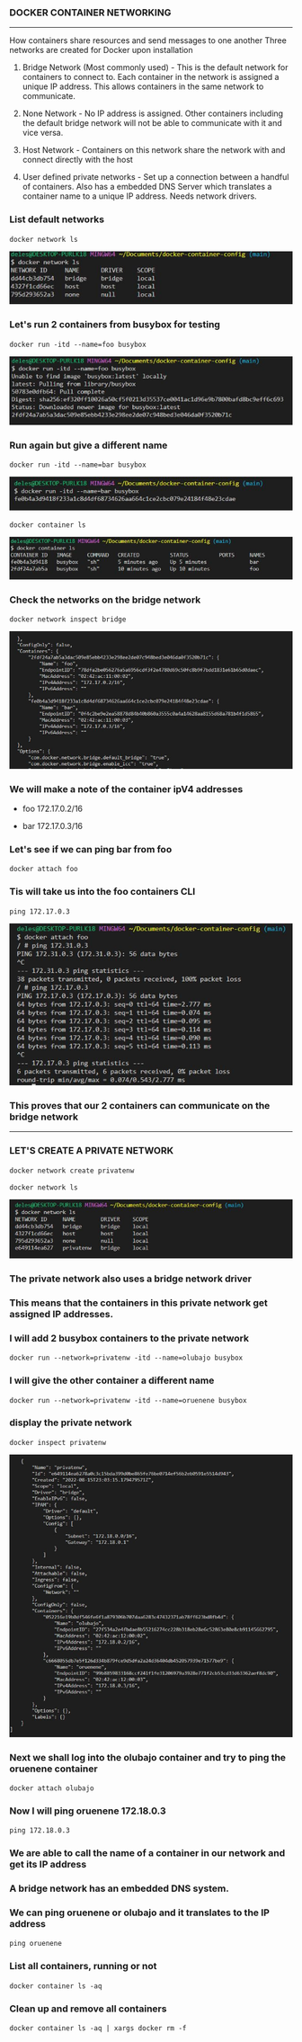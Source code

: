 ### DOCKER CONTAINER NETWORKING
---
How containers share resources and send messages to one another
Three networks are created for Docker upon installation
1.  Bridge Network (Most commonly used) - This is the default network for containers to connect to. Each container in the network is assigned a unique IP address. This allows containers in the same network to communicate.

2. None Network - No IP address is assigned. Other containers including the default bridge network  will not be able to communicate with it and vice versa.

3. Host Network - Containers on this network share the network with and connect directly with the host
4. User defined private networks - Set up a connection between a handful of containers.
Also has a embedded DNS Server which translates a container name to a unique IP address.
Needs network drivers. 
### List default networks
```
docker network ls
```
![docker default network](./images-notes/docker-default-networks.JPG)

### Let's run 2 containers from busybox for testing
```
docker run -itd --name=foo busybox 
```

![run busybox](./images-notes/run-busybox.JPG)

### Run again but give a different name
```
docker run -itd --name=bar busybox
```
![run busybox2](./images-notes/run-busybox2.JPG)

```
docker container ls
```
![container ls](./images-notes/container-ls.JPG)

### Check the networks on the bridge network
```
docker network inspect bridge
```
![docker inspect bridge](./images-notes/docker-container-inspect-bridge.JPG)


### We will make a note of the container ipV4 addresses
- foo  172.17.0.2/16

- bar  172.17.0.3/16


### Let's see if we can ping bar from foo
```
docker attach foo
```
### Tis will take us into the foo containers CLI
```
ping 172.17.0.3
```
![container ping](./images-notes/container-ping.JPG)

### This proves that our 2 containers can communicate on the bridge network

---
### LET'S CREATE A PRIVATE NETWORK
```
docker network create privatenw
```
```
docker network ls
```

![container ls 2](./images-notes/container-ls2.JPG)

### The private network also uses a bridge network driver
### This means that the containers in this private network get assigned IP addresses.

### I will add 2 busybox containers to the private network
```
docker run --network=privatenw -itd --name=olubajo busybox
```
### I will give the other container a different name
```
docker run --network=privatenw -itd --name=oruenene busybox
```
### display the private network
```
docker inspect privatenw
```
![privatenw inspect](./images-notes/privatenw-inspect.JPG)

### Next we shall log into the olubajo container and try to ping the oruenene container

```
docker attach olubajo
```
### Now I will ping oruenene 172.18.0.3
```
ping 172.18.0.3
```
### We are able to call the name of a container in our network and get its IP address

### A bridge network has an embedded DNS system. 
### We can ping oruenene or olubajo and it translates to the IP address
```
ping oruenene
```

### List all containers, running or not
```
docker container ls -aq 
```
### Clean up and remove all containers
```
docker container ls -aq | xargs docker rm -f 
```